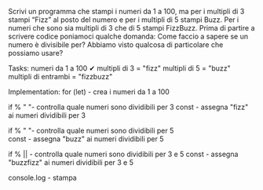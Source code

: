 Scrivi un programma che stampi i numeri da 1 a 100,
ma per i multipli di 3 stampi “Fizz” al posto del numero e per i multipli di 5 stampi Buzz.
Per i numeri che sono sia multipli di 3 che di 5 stampi FizzBuzz.
Prima di partire a scrivere codice poniamoci qualche domanda:
Come faccio a sapere se un numero è divisibile per?
Abbiamo visto qualcosa di particolare che possiamo usare?

Tasks:
numeri da 1 a 100 ✔
multipli di 3 = "fizz"
multipli di 5 = "buzz"
multipli di entrambi = "fizzbuzz"

Implementation:
for (let) - crea i numeri da 1 a 100

if % " "- controlla quale numeri sono dividibili per 3 
const - assegna "fizz" ai numeri dividibili per 3

if % " "- controlla quale numeri sono dividibili per 5  
const - assegna "buzz" ai numeri dividibili per 5

if % || - controlla quale numeri sono dividibili per 3 e 5 
const - assegna "buzzfizz" ai numeri dividibili per 3 e 5

console.log - stampa 
